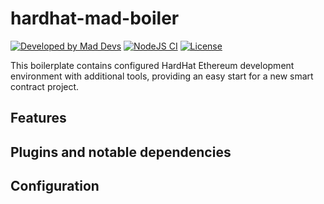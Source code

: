 # hardhat-mad-boiler

[![Developed by Mad Devs](https://maddevs.io/badge-dark.svg)](https://maddevs.io?utm_source=github&utm_medium=madboiler)
[![NodeJS CI](https://github.com/blitz-1306/hardhat-mad-boiler/actions/workflows/ci.yaml/badge.svg)](https://github.com/blitz-1306/hardhat-mad-boiler/actions/workflows/ci.yaml)
[![License](https://img.shields.io/badge/License-Apache%202.0-blue.svg)](LICENSE.md)

This boilerplate contains configured HardHat Ethereum development environment with additional tools, providing an easy start for a new smart contract project.

## Features

## Plugins and notable dependencies

## Configuration
